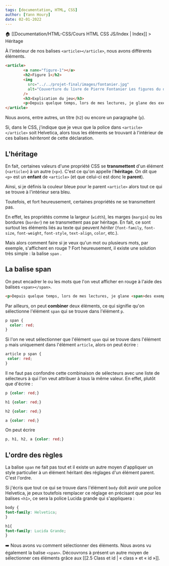 ```yaml
---
tags: [documentation, HTML, CSS]
author: [Yann Houry]
date: 02-01-2022
---
```


🏠 [[Documentation/HTML-CSS/Cours HTML CSS JS/Index | Index]] > Héritage

À l'intérieur de nos balises `<article></article>`, nous avons différents éléments.

```HTML
<article>
        <a name="figure-1"></a>
        <h2>Figure 1</h2>
        <img
          src="../../projet-final/images/fontanier.jpg"
          alt="Couverture du livre de Pierre Fontanier Les figures du discours" width="250px"
        />
        <h3>Explication du jeu</h3>
        <p>Depuis quelque temps, lors de mes lectures, je glane des exemples de <a href="https://www.ralentirtravaux.com/lettres/cours/figures_style.php">figures de style</a> afin d’en faire des exercices pour mes élèves de troisième. Comme j’attends d’en avoir davantage, je n’ai pas commencé ces exercices. Mais, pour vous en donner un avant goût, je vous propose un petit jeu.</p>
</article>
```

Nous avons, entre autres, un titre (`h2`) ou encore un paragraphe (`p`).

Si, dans le CSS, j'indique que je veux que la police dans `<article></article>` soit Helvetica, alors tous les éléments se trouvant à l'intérieur de ces balises *hériteront* de cette déclaration.

## L'héritage
En fait, certaines valeurs d'une propriété CSS se **transmettent** d'un élément (`<article>`) à un autre (`<p>`).  C'est ce qu'on appelle l'**héritage**. On dit que `<p>` est un **enfant** de `<article>` (et que celui-ci est donc le **parent**).

Ainsi, si je définis la couleur bleue pour le parent `<article>` alors tout ce qui se trouve à l'intérieur sera bleu.

Toutefois, et fort heureusement, certaines propriétés ne se transmettent pas.

En effet, les propriétés comme la largeur (`width`), les marges (`margin`) ou les bordures (`border`) ne se transmettent pas par héritage. En fait, ce sont surtout les éléments liés au texte qui peuvent *hériter* (`font-family`, `font-size`, `font-weight`, `font-style`, `text-align`, `color`, etc.).

Mais alors comment faire si je veux qu'un mot ou plusieurs mots, par exemple, s'affichent en rouge ? Fort heureusement, il existe une solution très simple : la balise `span` .

## La balise span
On peut encadrer le ou les mots que l'on veut afficher en rouge à l'aide des balises `<span></span>`.

```HTML
<p>Depuis quelque temps, lors de mes lectures, je glane <span>des exemples de figures de style</span></p>
```

Par ailleurs, on peut **combiner** deux éléments, ce qui signifie qu'on sélectionne l'élément `span`  qui se trouve dans l'élément `p`.

```CSS
p span {
  color: red;
}
```

Si l'on ne veut sélectionner que l'élément `span`  qui se trouve dans l'élément `p` mais uniquement dans l'élément `article`, alors on peut écrire :

 ```CSS
article p span {
  color: red;
}
```

Il ne faut pas confondre cette combinaison de sélecteurs avec une liste de sélecteurs à qui l'on veut attribuer à tous la même valeur. En effet, plutôt que d'écrire :

```CSS
p {color: red;}

h1 {color: red;}

h2 {color: red;}

a {color: red;}
```

On peut écrire

 ```CSS
p, h1, h2, a {color: red;}
```

## L'ordre des règles
La balise `span` ne fait pas tout et il existe un autre moyen d'appliquer un style particulier à un élément héritant des réglages d'un élément parent. C'est l'ordre.

Si j'écris que tout ce qui se trouve dans l'élément `body` doit avoir une police Helvetica, je peux toutefois remplacer ce réglage en précisant que pour les balises `<h1>`, ce sera la police Lucida grande qui s'appliquera :

```CSS
body {
font-family: Helvetica;
}

h1{
font-family: Lucida Grande;
}
```

➡️ Nous avons vu comment sélectionner des éléments. Nous avons vu également la balise `<span>`. Découvrons à présent un autre moyen de sélectionner ces éléments grâce aux [[2.5 Class et id | « class » et « id »]].
